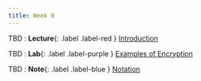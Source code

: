 ```yaml
---
title: Week 0
---
```


TBD
: **Lecture**{: .label .label-red } [Introduction](#)

TBD 
: **Lab**{: .label .label-purple } [Examples of Encryption](#)

TBD 
: **Note**{: .label .label-blue } [Notation](#)
